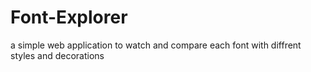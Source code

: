# Font-Explorer
a simple web application to watch and compare each font with diffrent styles and decorations

